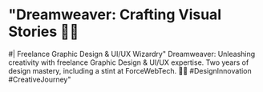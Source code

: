 # "Dreamweaver: Crafting Visual Stories 🎨✨ 
#| Freelance Graphic Design & UI/UX Wizardry"
Dreamweaver: Unleashing creativity with freelance Graphic Design &amp; UI/UX expertise. Two years of design mastery, including a stint at ForceWebTech. 🎨✨ #DesignInnovation #CreativeJourney"
